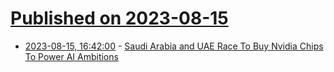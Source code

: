 # [Published on 2023-08-15](index.md)

* [2023-08-15, 16:42:00](https://hardware.slashdot.org/story/23/08/15/1619242/saudi-arabia-and-uae-race-to-buy-nvidia-chips-to-power-ai-ambitions?utm_source=rss1.0mainlinkanon&utm_medium=feed) - [Saudi Arabia and UAE Race To Buy Nvidia Chips To Power AI Ambitions](https://hardware.slashdot.org/story/23/08/15/1619242/saudi-arabia-and-uae-race-to-buy-nvidia-chips-to-power-ai-ambitions?utm_source=rss1.0mainlinkanon&utm_medium=feed)
